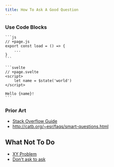 ```yaml
---
title: How To Ask A Good Question
---
```


<!-- ## What To Do -->

### Use Code Blocks

````
```js
// +page.js
export const load = () => {
	...
}
```
````

````
```svelte
// +page.svelte
<script>
	let name = $state('world')
</script>

Hello {name}!
```
````

### Prior Art

- [Stack Overflow Guide](https://stackoverflow.com/help/how-to-ask)
- http://catb.org/~esr/faqs/smart-questions.html

## What Not To Do

- [XY Problem](https://xyproblem.info/)
- [Don't ask to ask](https://dontasktoask.com/)
